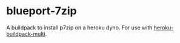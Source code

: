 # blueport-7zip

A buildpack to install p7zip on a heroku dyno. For use with
[heroku-buildpack-multi](https://github.com/ddollar/heroku-buildpack-multi).

